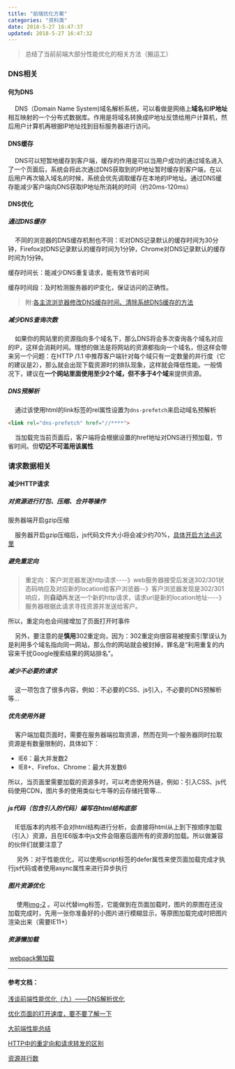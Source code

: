 ```yaml
---
title: "前端优化方案"
categories: "资料类"
date: 2018-5-27 16:47:37
updated: 2018-5-27 16:47:32
---
```


> 总结了当前前端大部分性能优化的相关方法（搬运工）

<!--more-->

### DNS相关

#### 何为DNS

&nbsp;&nbsp;&nbsp;&nbsp;DNS（Domain Name System)域名解析系统，可以看做是网络上**域名**和**IP地址**相互映射的一个分布式数据库。作用是将域名转换成IP地址反馈给用户计算机，然后用户计算机再根据IP地址找到目标服务器进行访问。

#### DNS缓存

&nbsp;&nbsp;&nbsp;&nbsp;DNS可以短暂地缓存到客户端，缓存的作用是可以当用户成功的通过域名进入了一个页面后，系统会将此次通过DNS获取到的IP地址暂时缓存到客户端，在以后用户再次输入域名的时候，系统会优先调取缓存在本地的IP地址。通过DNS缓存能减少客户端向DNS获取IP地址所消耗的时间（约20ms-120ms）

#### DNS优化

##### 通过DNS缓存

&nbsp;&nbsp;&nbsp;&nbsp;不同的浏览器的DNS缓存机制也不同：IE对DNS记录默认的缓存时间为30分钟，Firefox对DNS记录默认的缓存时间为1分钟，Chrome对DNS记录默认的缓存时间为1分钟。

缓存时间长：能减少DNS重复请求，能有效节省时间

缓存时间段：及时检测服务器的IP变化，保证访问的正确性。

>附:[各主流浏览器修改DNS缓存时间、清除系统DNS缓存的方法](https://blog.csdn.net/charleslei/article/details/51083442)

##### 减少DNS查询次数

&nbsp;&nbsp;&nbsp;&nbsp;如果你的网站里的资源指向多个域名下，那么DNS将会多次查询各个域名对应的IP，这样会消耗时间。理想的做法是将网站的资源都指向一个域名，但这样会带来另一个问题：在HTTP /1.1 中推荐客户端针对每个域只有一定数量的并行度（它的建议是2），那么就会出现下载资源时的排队现象，这样就会降低性能。一般情况下，建议在**一个网站里面使用至少2个域，但不多于4个域**来提供资源。

##### DNS预解析

&nbsp;&nbsp;&nbsp;&nbsp;通过该使用html的link标签的rel属性设置为`dns-prefetch`来启动域名预解析

```html
<link rel="dns-prefetch" href="//****">
```

&nbsp;&nbsp;&nbsp;&nbsp;当加载完当前页面后，客户端将会根据设置的href地址对DNS进行预加载，节省时间。但**切记不可滥用该属性**

### 请求数据相关

#### 减少HTTP请求

##### 对资源进行打包、压缩、合并等操作

服务器端开启gzip压缩

&nbsp;&nbsp;&nbsp;&nbsp;服务器开启gzip压缩后，js代码文件大小将会减少约70%，[具体开启方法点这里](http://pagespeed.webkaka.com/docs/EnableCompression.html)

##### 避免重定向

> 重定向：客户浏览器发送http请求----》web服务器接受后发送302/301状态码响应及对应新的location给客户浏览器--》客户浏览器发现是302/301响应，则**自动**再发送一个新的http请求，请求url是新的location地址----》服务器根据此请求寻找资源并发送给客户。

所以，重定向也会间接增加了页面打开时事件

&nbsp;&nbsp;&nbsp;&nbsp;另外，要注意的是**慎用**302重定向，因为：302重定向很容易被搜索引擎误认为是利用多个域名指向同一网站，那么你的网站就会被封掉，罪名是“利用重复的内容来干扰Google搜索结果的网站排名”。

##### 减少不必要的请求

&nbsp;&nbsp;&nbsp;&nbsp;这一项包含了很多内容，例如：不必要的CSS、js引入，不必要的DNS预解析等...

##### 优先使用外链

&nbsp;&nbsp;&nbsp;&nbsp;客户端加载页面时，需要在服务器端拉取资源，然而在同一个服务器同时拉取资源是有数量限制的，具体如下：

- IE6：最大并发数2
- IE8+、Firefox、Chrome：最大并发数6

所以，当页面里需要加载的资源多时，可以考虑使用外链，例如：引入CSS、js代码使用CDN，图片多的使用类似七牛等的云存储托管等...

##### js代码（包含引入的代码）编写在html结构底部

&nbsp;&nbsp;&nbsp;&nbsp;IE低版本的内核不会对html结构进行分析，会直接将html从上到下按顺序加载（引入）资源，且在IE6版本中js文件会阻塞后面所有的资源的加载。所以做兼容的伙伴们就要注意了

&nbsp;&nbsp;&nbsp;&nbsp;&nbsp;另外：对于性能优化，可以使用script标签的defer属性来使页面加载完成才执行js代码或者使用async属性来进行异步执行

##### 图片资源优化

&nbsp;&nbsp;&nbsp;&nbsp;&nbsp;使用[img-2](https://github.com/RevillWeb/img-2) 。可以代替img标签，它能做到在页面加载时，图片的原图在还没加载完成时，先用一张你准备好的小图片进行模糊显示，等原图加载完成时把图片渲染出来（需要IE11+）

##### 资源懒加载

​	[webpack懒加载](https://webpack.docschina.org/guides/lazy-loading)



<hr>

#### 参考文档：

[浅谈前端性能优化（九）——DNS解析优化](https://blog.csdn.net/zhouziyu2011/article/details/71351967)

[优化页面的打开速度，要不要了解一下](https://juejin.im/post/5afd6a88f265da0b9127a879?utm_source=gold_browser_extension)

[大前端性能总结](https://juejin.im/post/5b025d856fb9a07aa0484e54?utm_source=gold_browser_extension)

[HTTP中的重定向和请求转发的区别](https://blog.csdn.net/meiyalei/article/details/2129120/)

[资源并行数](https://www.cnblogs.com/x_wukong/p/3926059.html?utm_source=tuicool&utm_medium=referralFirefox3.6)